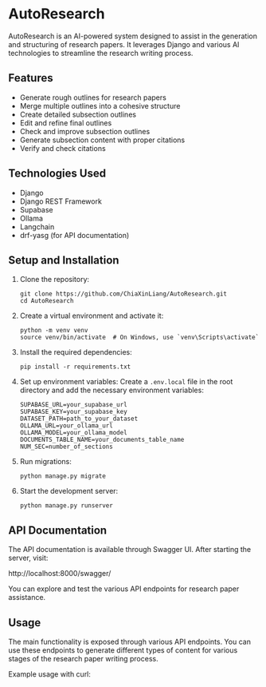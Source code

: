 # AutoResearch

AutoResearch is an AI-powered system designed to assist in the generation and structuring of research papers. It leverages Django and various AI technologies to streamline the research writing process.

## Features

- Generate rough outlines for research papers
- Merge multiple outlines into a cohesive structure
- Create detailed subsection outlines
- Edit and refine final outlines
- Check and improve subsection outlines
- Generate subsection content with proper citations
- Verify and check citations

## Technologies Used

- Django
- Django REST Framework
- Supabase
- Ollama
- Langchain
- drf-yasg (for API documentation)

## Setup and Installation

1. Clone the repository:
   ```
   git clone https://github.com/ChiaXinLiang/AutoResearch.git
   cd AutoResearch
   ```

2. Create a virtual environment and activate it:
   ```
   python -m venv venv
   source venv/bin/activate  # On Windows, use `venv\Scripts\activate`
   ```

3. Install the required dependencies:
   ```
   pip install -r requirements.txt
   ```

4. Set up environment variables:
   Create a `.env.local` file in the root directory and add the necessary environment variables:
   ```
   SUPABASE_URL=your_supabase_url
   SUPABASE_KEY=your_supabase_key
   DATASET_PATH=path_to_your_dataset
   OLLAMA_URL=your_ollama_url
   OLLAMA_MODEL=your_ollama_model
   DOCUMENTS_TABLE_NAME=your_documents_table_name
   NUM_SEC=number_of_sections
   ```

5. Run migrations:
   ```
   python manage.py migrate
   ```

6. Start the development server:
   ```
   python manage.py runserver
   ```

## API Documentation

The API documentation is available through Swagger UI. After starting the server, visit:

http://localhost:8000/swagger/

You can explore and test the various API endpoints for research paper assistance.

## Usage

The main functionality is exposed through various API endpoints. You can use these endpoints to generate different types of content for various stages of the research paper writing process.

Example usage with curl:

